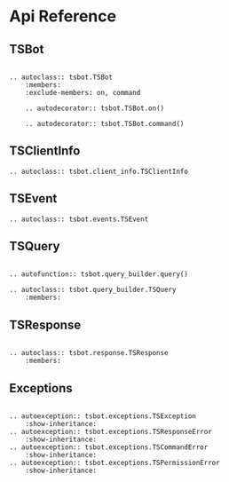 # Api Reference

## TSBot

```{eval-rst}

.. autoclass:: tsbot.TSBot
    :members:
    :exclude-members: on, command

    .. autodecorator:: tsbot.TSBot.on()

    .. autodecorator:: tsbot.TSBot.command()
```

## TSClientInfo

```{eval-rst}
.. autoclass:: tsbot.client_info.TSClientInfo
```

## TSEvent

```{eval-rst}
.. autoclass:: tsbot.events.TSEvent
```

## TSQuery

```{eval-rst}

.. autofunction:: tsbot.query_builder.query()

.. autoclass:: tsbot.query_builder.TSQuery
    :members:

```

## TSResponse

```{eval-rst}

.. autoclass:: tsbot.response.TSResponse
    :members:
```

## Exceptions

```{eval-rst}

.. autoexception:: tsbot.exceptions.TSException
    :show-inheritance:
.. autoexception:: tsbot.exceptions.TSResponseError
    :show-inheritance:
.. autoexception:: tsbot.exceptions.TSCommandError
    :show-inheritance:
.. autoexception:: tsbot.exceptions.TSPermissionError
    :show-inheritance:
```
